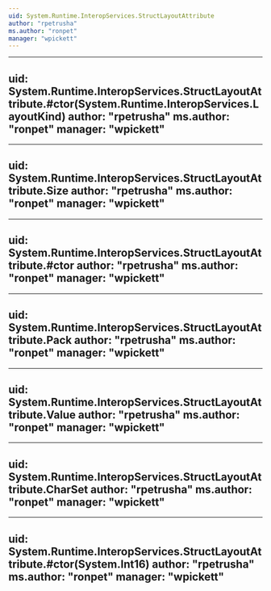 ```yaml
---
uid: System.Runtime.InteropServices.StructLayoutAttribute
author: "rpetrusha"
ms.author: "ronpet"
manager: "wpickett"
---
```


---
uid: System.Runtime.InteropServices.StructLayoutAttribute.#ctor(System.Runtime.InteropServices.LayoutKind)
author: "rpetrusha"
ms.author: "ronpet"
manager: "wpickett"
---

---
uid: System.Runtime.InteropServices.StructLayoutAttribute.Size
author: "rpetrusha"
ms.author: "ronpet"
manager: "wpickett"
---

---
uid: System.Runtime.InteropServices.StructLayoutAttribute.#ctor
author: "rpetrusha"
ms.author: "ronpet"
manager: "wpickett"
---

---
uid: System.Runtime.InteropServices.StructLayoutAttribute.Pack
author: "rpetrusha"
ms.author: "ronpet"
manager: "wpickett"
---

---
uid: System.Runtime.InteropServices.StructLayoutAttribute.Value
author: "rpetrusha"
ms.author: "ronpet"
manager: "wpickett"
---

---
uid: System.Runtime.InteropServices.StructLayoutAttribute.CharSet
author: "rpetrusha"
ms.author: "ronpet"
manager: "wpickett"
---

---
uid: System.Runtime.InteropServices.StructLayoutAttribute.#ctor(System.Int16)
author: "rpetrusha"
ms.author: "ronpet"
manager: "wpickett"
---

